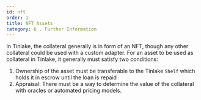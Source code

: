 ```yaml
---
id: nft
order: 1
title: NFT Assets
category: 6 . Further Information
---
```


In Tinlake, the collateral generally is in form of an NFT, though any other collateral could be used with a custom adapter. For an asset to be used as collateral in Tinlake, it generally must satisfy two conditions:
1) Ownership of the asset must be transferable to the Tinlake `Shelf` which holds it in escrow until the loan is repaid
2) Appraisal: There must be a way to determine the value of the collateral with oracles or automated pricing models. 
